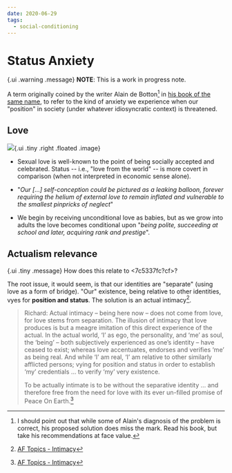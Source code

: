 ```yaml
---
date: 2020-06-29
tags:
  - social-conditioning
---
```


# Status Anxiety

{.ui .warning .message}
**NOTE**: This is a work in progress note.

A term originally coined by the writer Alain de Botton[^alain] in [his book of the same name](https://www.alaindebotton.com/status/), to refer to the kind of anxiety we experience when our "position" in society (under whatever idiosyncratic context) is threatened. 

[^alain]: I should point out that while some of Alain's diagnosis of the problem is correct, his proposed solution does miss the mark. Read his book, but take his recommendations at face value.

## Love

![](https://lh3.googleusercontent.com/GLsOglUVDgb66Q7PK3MTvhoZA70cl-HLDDz1qaOXCxcxRvWjsg91rT4KJMVBj-kaSPJvV3Q2BucPdalfnvVH84EjTEJa7mCoJMOHxhvrER-tk9B2K9jbrRfaGSTT0bUpVqNbWTBR-wGJd_o-MItMDsIrxcl0hzrVfaMDIcHKCgHIKqs9QIPJ-a-AvsEJTn9xUBIMFcYFdGJVyWw85xqBN495IZvlF1LTF9O2-I6b1z227e_7o7ikbCYk3ImFuq5inRcqIu5AGcwgOvwubgKMmmXfTMZlTs1OeKsyPBGki5o5lR4GF25vQggVPt-ccR26zx8xs7ri11fFN-hLLiSe8d33dc3iHj92eg50UJj-DC580z_G1xnRRuAfdHv5DR5GknuLlUuZeLLeh0jSE-YzufoKfVgebX5ROBJJeIJxs_P0mVn3IbvIyaiqpkS1s6pXI5WuTeLlF5n_AwHdhTjTsFLANjXt1sBOWIfCNzVjLGh9BsSrBqwss8uDNu2dLMIA9uM51vwwDZWXCtOxAgEEDHf1iLllWTzA3q6GkzkysjINPJrO1XC0ySX0LgvACSqyem29zvJskW3-3C9Jpa7SQa_wLvi4-_eANFd01qqlGkyfFGDm0_yaXgN5R3TlVZnFTgzMCpt_rF3r0NA2h3vexqq5VGX9uloSiSM4mdMltcFLTZlFs1mG-XQ-Sb-7yA=w492-h638-no?authuser=0){.ui .tiny .right .floated .image}

* Sexual love is well-known to the point of being socially accepted and celebrated. Status -- i.e., "love from the world" -- is more covert in comparison (when not interpreted in economic sense alone).

* "*Our [...] self-conception could be pictured as a leaking balloon, forever requiring the helium of external love to remain inflated and vulnerable to the smallest pinpricks of neglect*"

* We begin by receiving unconditional love as babies, but as we grow into adults the love becomes conditional upon "*being polite, succeeding at school and later, acquiring rank and prestige*".

## Actualism relevance

{.ui .tiny .message}
How does this relate to <7c5337fc?cf>?

The root issue, it would seem, is that our identities are "separate" (using love as a form of bridge). "Our" existence, being relative to other identities, vyes for **position and status**. The solution is an actual intimacy[^intimacy].

> Richard: Actual intimacy – being here now – does not come from love, for love stems from separation. The illusion of intimacy that love produces is but a meagre imitation of this direct experience of the actual. In the actual world, ‘I’ as ego, the personality, and ‘me’ as soul, the ‘being’ – both subjectively experienced as one’s identity – have ceased to exist; whereas love accentuates, endorses and verifies ‘me’ as being real. And while ‘I’ am real, ‘I’ am relative to other similarly afflicted persons; vying for position and status in order to establish ‘my’ credentials … to verify ‘my’ very existence.
>
> To be actually intimate is to be without the separative identity … and therefore free from the need for love with its ever un-filled promise of Peace On Earth.[^intimacy]

[^intimacy]: [AF Topics - Intimacy](http://www.actualfreedom.com.au/library/topics/intimacy.htm)

